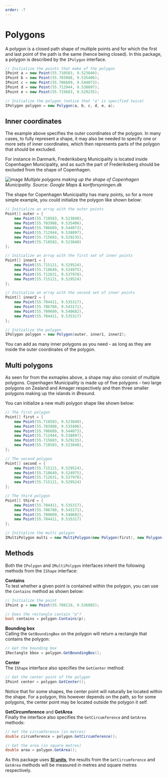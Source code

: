 ```yaml
---
order: -7
---
```


# Polygons

A polygon is a closed path shape of multiple points and for which the first and last point of the path is the same (hence being closed). In this package, a polygon is described by the `IPolygon` interface.

```csharp
// Initialize the points that make of the polygon
IPoint a = new Point(55.710583, 9.523840);
IPoint b = new Point(55.703988, 9.535406);
IPoint c = new Point(55.706689, 9.544073);
IPoint d = new Point(55.712944, 9.538897);
IPoint e = new Point(55.715683, 9.529235);

// Initialize the polygon (notice that "a" is specified twice)
IPolygon polygon = new Polygon(a, b, c, d, e, a);
```

## Inner coordinates

The example above specifies the outer coordinates of the polygon. In many cases, to fully represent a shape, it may also be needed to specify one or more sets of inner coordinates, which then represents parts of the polygon that should be excluded.

For instance in Danmark, Frederiksberg Municipality is located inside Copenhagen Municipality, and as such the part of Frederiksberg should be excluded from the shape of Copenhagen.

![image](https://user-images.githubusercontent.com/3634580/62412130-7c1b5f00-b5fe-11e9-91ad-0ffd3789d2c9.png) *Multiple polygons making up the shape of Copenhagen Municipality. Source: Google Maps & kortforsyningen.dk*

The shape for Copenhagen Municipality has many points, so for a more simple example, you could initialize the polygon like shown below:

```csharp
// Initialize an array with the outer points
Point[] outer = {
    new Point(55.710583, 9.523840),
    new Point(55.703988, 9.535406),
    new Point(55.706689, 9.544073),
    new Point(55.712944, 9.538897),
    new Point(55.715683, 9.529235),
    new Point(55.710583, 9.523840)
};

// Initialize an array with the first set of inner points
Point[] inner1 = {
    new Point(55.715121, 9.529524),
    new Point(55.710649, 9.524975),
    new Point(55.712631, 9.537978),
    new Point(55.715121, 9.529524)
};

// Initialize an array with the second set of inner points
Point[] inner2 = {
    new Point(55.704411, 9.535317),
    new Point(55.706780, 9.543171),
    new Point(55.709609, 9.540682),
    new Point(55.704411, 9.535317)
};

// Initialize the polygon
IPolygon polygon = new Polygon(outer, inner1, inner2);
```

You can add as many inner polygons as you need - as long as they are inside the outer coordinates of the polygon.

## Multi polygons

As seen for from the exmaples above, a shape may also consist of multiple polygons. Copenhagen Municipality is made up of five polygons - two large polygons on Zealand and Amager respectively and then three smaller polygons making up the islands in Øresund.

You can initialize a new multi polygon shape like shown below:

```csharp
// The first polygon
Point[] first = {
    new Point(55.710583, 9.523840),
    new Point(55.703988, 9.535406),
    new Point(55.706689, 9.544073),
    new Point(55.712944, 9.538897),
    new Point(55.715683, 9.529235),
    new Point(55.710583, 9.523840),
};

// The second polygon
Point[] second = {
    new Point(55.715121, 9.529524),
    new Point(55.710649, 9.524975),
    new Point(55.712631, 9.537978),
    new Point(55.715121, 9.529524)
};

// The third polygon
Point[] third = {
    new Point(55.704411, 9.535317),
    new Point(55.706780, 9.543171),
    new Point(55.709609, 9.540682),
    new Point(55.704411, 9.535317)
};

// Initialize the multi polygon
IMultiPolygon multi = new MultiPolygon(new Polygon(first), new Polygon(second), new Polygon(third));
```

## Methods

Both the `IPolygon` and `IMultiPolygon` interfaces inherit the following methods from the `IShape` interface:

**Contains**  
To test whether a given point is contained within the polygon, you can use the `Contains` method as shown below:

```csharp
// Initialize the point
IPoint p = new Point(55.708119, 9.536085);

// Does the rectangle contain "p"?
bool contains = polygon.Contains(p);
```

**Bounding box**  
Calling the `GetBoundingBox` on the polygon will return a rectangle that contains the polygon:

```csharp
// Get the bounding box
IRectangle bbox = polygon.GetBoundingBox();
```

**Center**  
The `IShape` interface also specifies the `GetCenter` method:

```csharp
// Get the center point of the polygon
IPoint center = polygon.GetCenter();
```

Notice that for some shapes, the center point will naturally be located within the shape. For a polygon, this however depends on the path, so for some polygons, the center point may be located outside the polygon it self.

**GetCircumference** and **GetArea**  
Finally the interface also specifies the `GetCircumference` and `GetArea` methods:

```csharp
// Get the circumference (in metres)
double circumference = polygon.GetCircumference();

// Get the area (in square metres)
double area = polygon.GetArea();
```

As this package uses [**SI units**](https://en.wikipedia.org/wiki/International_System_of_Units), the results from the `GetCircumference` and `GetArea` methods will be measured in metres and square metres respectively.